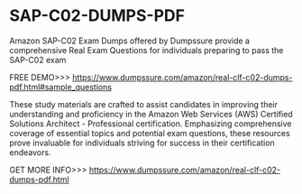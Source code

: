 # SAP-C02-DUMPS-PDF
Amazon SAP-C02 Exam Dumps offered by Dumpssure provide a comprehensive Real Exam Questions for individuals preparing to pass the SAP-C02 exam

FREE DEMO>>> https://www.dumpssure.com/amazon/real-clf-c02-dumps-pdf.html#sample_questions

These study materials are crafted to assist candidates in improving their understanding and proficiency in the Amazon Web Services (AWS) Certified Solutions Architect - Professional certification. Emphasizing comprehensive coverage of essential topics and potential exam questions, these resources prove invaluable for individuals striving for success in their certification endeavors.

GET MORE INFO>>> https://www.dumpssure.com/amazon/real-clf-c02-dumps-pdf.html
